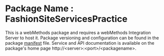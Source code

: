 # Package Name : FashionSiteServicesPractice
This is a webMethods package and requires a webMethods Integration Server to host it. Package versioning and configuration can be found in the package [manifest](./FashionSiteServicesPractice/manifest.v3) file. Service and API documentation is available on the package's home page http://&lt;server&gt;:&lt;port&gt;/&lt;packagename>.